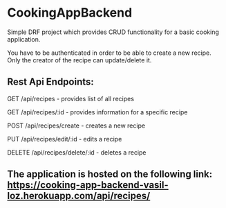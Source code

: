 # CookingAppBackend
Simple DRF project which provides CRUD functionality for a basic cooking application.

You have to be authenticated in order to be able to create a new recipe.
Only the creator of the recipe can update/delete it.

## Rest Api Endpoints:
GET /api/recipes - provides list of all recipes

GET /api/recipes/:id - provides information for a specific recipe

POST /api/recipes/create - creates a new recipe

PUT /api/recipes/edit/:id - edits a recipe

DELETE /api/recipes/delete/:id - deletes a recipe

## The application is hosted on the following link: https://cooking-app-backend-vasil-loz.herokuapp.com/api/recipes/
